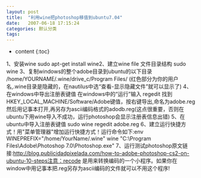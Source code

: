 ```yaml
---
layout: post
title:  "利用wine把photoshop移值到ubuntu7.04"
date:   2007-06-18 17:15:24
categories: 默认分类
tags:
---
```


* content
{:toc}

1、安装wine   sudo apt-get install wine2、建立wine file 文件目录结构  sudo wine 3、复制windows的整个adobe目录到ubuntu的以下目录   /home/YOURNAME/.wine/drive_c/Program Files/ (红色部分为你的用户名,.wine目录是隐藏的，在nautilus中选“查看-显示隐藏文件”就可以显示了)   4、在windows中导出注册表键值  在windows中的“运行”输入 regedit  找到 HKEY_LOCAL_MACHINE/Software/Adobe键值，按右键导出,命名为adobe.reg然后用记事本打开,再另存为ascii编码格式的adodb.reg(这点很重要，否则在ubuntu下用wine导入不成功，运行photoshop会显示注册表信息出错)     5、在ubuntu中导入注册表键值  sudo wine regedit adobe.reg     6、建立运行快捷方式！用"菜单管理器"增加运行快捷方式！运行命令如下:env WINEPREFIX="/home/YourName/.wine"   wine "C:\Program Files\Adobe\Photoshop 7.0\Photoshop.exe"   7、运行测试photoshop原文链接:http://blog.publicidadpixelada.com/how-to-adobe-photoshop-cs2-on-ubuntu-10-steps注意：recode 是用来转换编码的一个小程序。如果你在window中用记事本把.reg另存为ascii编码的文件就可以不用这个程序!
        

